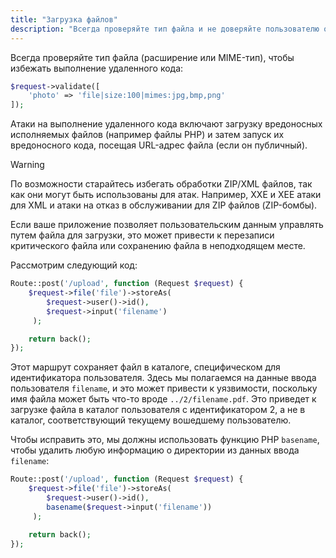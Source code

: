```yaml
---
title: "Загрузка файлов"
description: "Всегда проверяйте тип файла и не доверяйте пользователю определять имена файлов или пути."
---
```


Всегда проверяйте тип файла (расширение или MIME-тип), чтобы избежать выполнение удаленного кода:

```php
$request->validate([
    'photo' => 'file|size:100|mimes:jpg,bmp,png'
]);
```

Атаки на выполнение удаленного кода включают загрузку вредоносных исполняемых файлов (например файлы PHP) и затем запуск их вредоносного кода, посещая URL-адрес файла (если он публичный).

> [!WARNING] 
> По возможности старайтесь избегать обработки ZIP/XML файлов, так как они могут быть использованы для атак. Например, XXE и XEE атаки для XML и атаки на отказ в обслуживании для ZIP файлов (ZIP-бомбы).


Если ваше приложение позволяет пользовательским данным управлять путем файла для загрузки, это может привести к перезаписи критического файла или сохранению файла в неподходящем месте.

Рассмотрим следующий код:

```php
Route::post('/upload', function (Request $request) {
    $request->file('file')->storeAs(
        $request->user()->id(),
        $request->input('filename')
     );

    return back();
});
```

Этот маршрут сохраняет файл в каталоге, специфическом для идентификатора пользователя. Здесь мы полагаемся на данные ввода пользователя `filename`, и это может привести к уязвимости, поскольку имя файла может быть что-то вроде `../2/filename.pdf`. Это приведет к загрузке файла в каталог пользователя с идентификатором 2, а не в каталог, соответствующий текущему вошедшему пользователю.

Чтобы исправить это, мы должны использовать функцию PHP `basename`, чтобы удалить любую информацию о директории из данных ввода `filename`:

```php
Route::post('/upload', function (Request $request) {
    $request->file('file')->storeAs(
        $request->user()->id(),
        basename($request->input('filename'))
     );

    return back();
});
```

